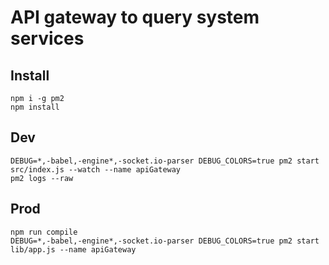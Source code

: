 # API gateway to query system services

## Install
```
npm i -g pm2
npm install
```

## Dev
```
DEBUG=*,-babel,-engine*,-socket.io-parser DEBUG_COLORS=true pm2 start src/index.js --watch --name apiGateway
pm2 logs --raw
```

## Prod
```
npm run compile
DEBUG=*,-babel,-engine*,-socket.io-parser DEBUG_COLORS=true pm2 start lib/app.js --name apiGateway
```
